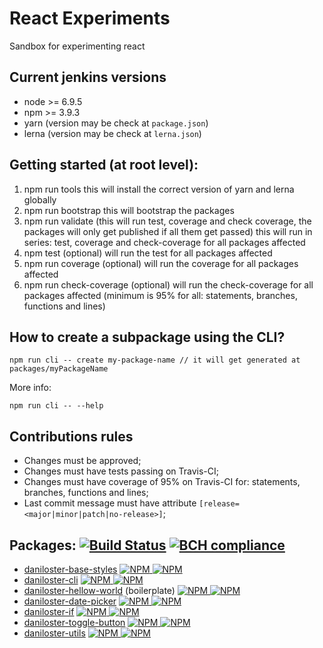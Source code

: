 # React Experiments
Sandbox for experimenting react

## Current jenkins versions
* node >= 6.9.5
* npm >= 3.9.3
* yarn (version may be check at `package.json`)
* lerna (version may be check at `lerna.json`)

## Getting started (at root level):
1. npm run tools
   this will install the correct version of yarn and lerna globally
2. npm run bootstrap
   this will bootstrap the packages
3. npm run validate (this will run test, coverage and check coverage, the packages will only get published if all them get passed)
   this will run in series: test, coverage and check-coverage for all packages affected
3. npm test (optional)
   will run the test for all packages affected
4. npm run coverage (optional)
   will run the coverage for all packages affected
5. npm run check-coverage (optional)
   will run the check-coverage for all packages affected (minimum is 95% for all: statements, branches, functions and lines)

## How to create a subpackage using the CLI?
```
npm run cli -- create my-package-name // it will get generated at packages/myPackageName
```
More info:
```
npm run cli -- --help
```

## Contributions rules
* Changes must be approved;
* Changes must have tests passing on Travis-CI;
* Changes must have coverage of 95% on Travis-CI for: statements, branches, functions and lines;
* Last commit message must have attribute `[release=<major|minor|patch|no-release>]`;

## Packages: [![Build Status](https://img.shields.io/travis/daniloster/react-experiments/master.svg?style=flat-square)](https://travis-ci.org/daniloster/react-experiments) [![BCH compliance](https://bettercodehub.com/edge/badge/daniloster/react-experiments?branch=master)](https://bettercodehub.com/)
* [daniloster-base-styles](packages/baseStyles/README.md)
  [![NPM](https://img.shields.io/npm/v/daniloster-base-styles.svg?style=flat-square) ![NPM](https://img.shields.io/npm/dm/daniloster-base-styles.svg?style=flat-square)](https://www.npmjs.com/package/daniloster-base-styles)
* [daniloster-cli](packages/cli/README.md)
  [![NPM](https://img.shields.io/npm/v/daniloster-cli.svg?style=flat-square) ![NPM](https://img.shields.io/npm/dm/daniloster-cli.svg?style=flat-square)](https://www.npmjs.com/package/daniloster-cli)
* [daniloster-hellow-world](packages/danilosterHelloWorld/README.md) (boilerplate)
  [![NPM](https://img.shields.io/npm/v/daniloster-hellow-world.svg?style=flat-square) ![NPM](https://img.shields.io/npm/dm/daniloster-hellow-world.svg?style=flat-square)](https://www.npmjs.com/package/daniloster-hellow-world)
* [daniloster-date-picker](packages/datePicker/README.md)
  [![NPM](https://img.shields.io/npm/v/daniloster-date-picker.svg?style=flat-square) ![NPM](https://img.shields.io/npm/dm/daniloster-date-picker.svg?style=flat-square)](https://www.npmjs.com/package/daniloster-date-picker)
* [daniloster-if](packages/if/README.md)
  [![NPM](https://img.shields.io/npm/v/daniloster-if.svg?style=flat-square) ![NPM](https://img.shields.io/npm/dm/daniloster-if.svg?style=flat-square)](https://www.npmjs.com/package/daniloster-if)
* [daniloster-toggle-button](packages/toggleButton/README.md)
  [![NPM](https://img.shields.io/npm/v/daniloster-toggle-button.svg?style=flat-square) ![NPM](https://img.shields.io/npm/dm/daniloster-toggle-button.svg?style=flat-square)](https://www.npmjs.com/package/daniloster-toggle-button)
* [daniloster-utils](packages/utils/README.md)
  [![NPM](https://img.shields.io/npm/v/daniloster-utils.svg?style=flat-square) ![NPM](https://img.shields.io/npm/dm/daniloster-utils.svg?style=flat-square)](https://www.npmjs.com/package/daniloster-utils)

